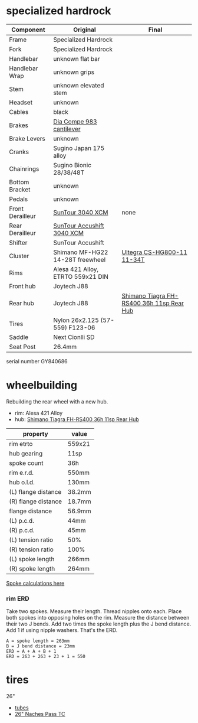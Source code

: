 # specialized hardrock

| Component | Original | Final |
| --------- | -------- | ------- |
| Frame | Specialized Hardrock | |
| Fork | Specialized Hardrock | |
| Handlebar | unknown flat bar | |
| Handlebar Wrap | unknown grips | |
| Stem | unknown elevated stem | |
| Headset | unknown | |
| Cables | black | |
| Brakes | [Dia Compe 983 cantilever](http://www.velobase.com/ViewComponent.aspx?ID=a489fecb-d654-4cd8-9cb2-80747417c8e3) | |
| Brake Levers | unknown | |
| Cranks | Sugino Japan 175 alloy | |
| Chainrings | Sugino Bionic 28/38/48T | |
| Bottom Bracket | unknown | |
| Pedals | unknown | |
| Front Derailleur | [SunTour 3040 XCM](http://velobase.com/ViewComponent.aspx?ID=f995cacc-bbb4-41e6-a751-57d2488463ba&Enum=113) | none |
| Rear Derailleur | [SunTour Accushift 3040 XCM](http://velobase.com/ViewComponent.aspx?ID=4ba83760-9c31-42c6-8e45-59b74d3214a0&Enum=108) | |
| Shifter | SunTour Accushift | |
| Cluster | Shimano MF-HG22 14-28T freewheel | [Ultegra CS-HG800-11 11-34T](https://bike.shimano.com/en-EU/product/component/ultegra-r8000/CS-HG800-11.html) |
| Rims | Alesa 421 Alloy, ETRTO 559x21 DIN | |
| Front hub | Joytech J88 | |
| Rear hub | Joytech J88 | [Shimano Tiagra FH-RS400 36h 11sp Rear Hub](https://bike.shimano.com/en-EU/product/component/tiagra-4700/FH-RS400.html) |
| Tires | Nylon 26x2.125 (57-559) F123-06 | |
| Saddle | Next Cionlli SD | |
| Seat Post | 26.4mm | |

serial number GY840686

# wheelbuilding

Rebuilding the rear wheel with a new hub.

* rim: Alesa 421 Alloy
* hub: [Shimano Tiagra FH-RS400 36h 11sp Rear Hub](https://bike.shimano.com/en-EU/product/component/tiagra-4700/FH-RS400.html)

| property | value |
| - | - |
| rim etrto | 559x21 |
| hub gearing | 11sp |
| spoke count | 36h |
| rim e.r.d. | 550mm |
| hub o.l.d. | 130mm |
| (L) flange distance | 38.2mm |
| (R) flange distance | 18.7mm |
| flange distance | 56.9mm |
| (L) p.c.d. | 44mm |
| (R) p.c.d. | 45mm |
| (L) tension ratio | 50% |
| (R) tension ratio | 100% |
| (L) spoke length | 266mm |
| (R) spoke length | 264mm |

[Spoke calculations here](https://kstoerz.com/freespoke/?link=1&e=550&wL=38.2&wR=18.7&dL=44&dR=45&s=2.6&n=36&xL=3&xR=3)

### rim ERD

Take two spokes.
Measure their length.
Thread nipples onto each.
Place both spokes into opposing holes on the rim.
Measure the distance between their two J bends.
Add two times the spoke length plus the J bend distance.
Add 1 if using nipple washers.
That's the ERD.

```
A = spoke length = 263mm
B = J bend distance = 23mm
ERD = A + A + B + 1
ERD = 263 + 263 + 23 + 1 = 550
```

# tires
26"
* [tubes](https://www.renehersecycles.com/shop/components/tires/650b/schwalbe-tubes-for-650b-tires/)
* [26" Naches Pass TC](https://www.renehersecycles.com/shop/components/tires/26-inch/26x18-naches-pass/)
